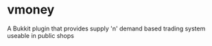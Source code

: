 vmoney
======

A Bukkit plugin that provides supply 'n' demand based trading system useable in public shops
